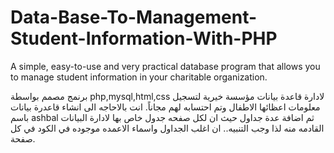 # Data-Base-To-Management-Student-Information-With-PHP
A simple, easy-to-use and very practical database program that allows you to manage student information in your charitable organization.

برنمج مصمم بواسطة php,mysql,html,css لادارة قاعدة بيانات مؤسسة خيرية لتسجيل معلومات اعظائها الاطفال وتم احتسابه لهم مجاناً.
انت بالاحاجه الى انشاء قاعدرة بيانات باسم ashbal ثم اضافة عدة جداول حيث ان لكل صفحه جدول خاص بها لادارة البيانات القادمه منه لذا وجب التنبيه.. ان اغلب الجداول واسماء الاعمده موجوده في الكود في كل صفحة.
